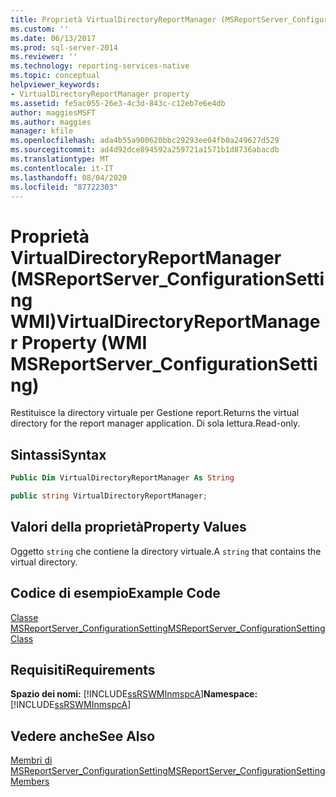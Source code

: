 ```yaml
---
title: Proprietà VirtualDirectoryReportManager (MSReportServer_ConfigurationSetting WMI) | Microsoft Docs
ms.custom: ''
ms.date: 06/13/2017
ms.prod: sql-server-2014
ms.reviewer: ''
ms.technology: reporting-services-native
ms.topic: conceptual
helpviewer_keywords:
- VirtualDirectoryReportManager property
ms.assetid: fe5ac055-26e3-4c3d-843c-c12eb7e6e4db
author: maggiesMSFT
ms.author: maggies
manager: kfile
ms.openlocfilehash: ada4b55a900620bbc29293ee04fb0a249627d529
ms.sourcegitcommit: ad4d92dce894592a259721a1571b1d8736abacdb
ms.translationtype: MT
ms.contentlocale: it-IT
ms.lasthandoff: 08/04/2020
ms.locfileid: "87722303"
---
```

# <a name="virtualdirectoryreportmanager-property-wmi-msreportserver_configurationsetting"></a><span data-ttu-id="e5cc4-102">Proprietà VirtualDirectoryReportManager (MSReportServer_ConfigurationSetting WMI)</span><span class="sxs-lookup"><span data-stu-id="e5cc4-102">VirtualDirectoryReportManager Property (WMI MSReportServer_ConfigurationSetting)</span></span>
  <span data-ttu-id="e5cc4-103">Restituisce la directory virtuale per Gestione report.</span><span class="sxs-lookup"><span data-stu-id="e5cc4-103">Returns the virtual directory for the report manager application.</span></span> <span data-ttu-id="e5cc4-104">Di sola lettura.</span><span class="sxs-lookup"><span data-stu-id="e5cc4-104">Read-only.</span></span>  
  
## <a name="syntax"></a><span data-ttu-id="e5cc4-105">Sintassi</span><span class="sxs-lookup"><span data-stu-id="e5cc4-105">Syntax</span></span>  
  
```vb  
Public Dim VirtualDirectoryReportManager As String  
```  
  
```csharp  
public string VirtualDirectoryReportManager;  
```  
  
## <a name="property-values"></a><span data-ttu-id="e5cc4-106">Valori della proprietà</span><span class="sxs-lookup"><span data-stu-id="e5cc4-106">Property Values</span></span>  
 <span data-ttu-id="e5cc4-107">Oggetto `string` che contiene la directory virtuale.</span><span class="sxs-lookup"><span data-stu-id="e5cc4-107">A `string` that contains the virtual directory.</span></span>  
  
## <a name="example-code"></a><span data-ttu-id="e5cc4-108">Codice di esempio</span><span class="sxs-lookup"><span data-stu-id="e5cc4-108">Example Code</span></span>  
 [<span data-ttu-id="e5cc4-109">Classe MSReportServer_ConfigurationSetting</span><span class="sxs-lookup"><span data-stu-id="e5cc4-109">MSReportServer_ConfigurationSetting Class</span></span>](msreportserver-configurationsetting-class.md)  
  
## <a name="requirements"></a><span data-ttu-id="e5cc4-110">Requisiti</span><span class="sxs-lookup"><span data-stu-id="e5cc4-110">Requirements</span></span>  
 <span data-ttu-id="e5cc4-111">**Spazio dei nomi:** [!INCLUDE[ssRSWMInmspcA](../../includes/ssrswminmspca-md.md)]</span><span class="sxs-lookup"><span data-stu-id="e5cc4-111">**Namespace:** [!INCLUDE[ssRSWMInmspcA](../../includes/ssrswminmspca-md.md)]</span></span>  
  
## <a name="see-also"></a><span data-ttu-id="e5cc4-112">Vedere anche</span><span class="sxs-lookup"><span data-stu-id="e5cc4-112">See Also</span></span>  
 [<span data-ttu-id="e5cc4-113">Membri di MSReportServer_ConfigurationSetting</span><span class="sxs-lookup"><span data-stu-id="e5cc4-113">MSReportServer_ConfigurationSetting Members</span></span>](msreportserver-configurationsetting-members.md)  
  
  
